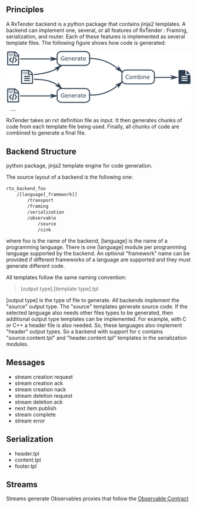 ## Principles

A RxTender backend is a python package that contains jinja2 templates. A backend
can implement one, several, or all features of RxTender : Framing,
serialization, and router. Each of these features is implemented as several
template files. The following figure shows how code is generated:

![workflow](diagram/workflow.png)

RxTender takes an rxt definition file as input. It then generates chunks of code
from each template file being used. Finally, all chunks of code are combined to
generate a final file.

## Backend Structure

python package, jinja2 template engine for code generation.

The source layout of a backend is the following one:

    rtx_backend_foo
        /[language[_framework]]            
            /transport
            /framing
            /serialization
            /observable
                /source
                /sink

where foo is the name of the backend, [language] is the name of a programming
language. There is one [language] module per programming language supported by
the backend. An optional "framework" name can be provided if different
frameworks of a language are supported and they must generate different code.

All templates follow the same naming convention:

>[output type].[template type].tpl

[output type] is the type of file to generate. All backends implement the
"source" output type. The "source" templates generate source code. If the
selected language also needs other files types to be generated, then additional
output type templates can be implemented. For example, with C or C++ a header
file is also needed. So, these languages also implement "header" output types. So
a backend with support for c contains "source.content.tpl" and "header.content.tpl"
templates in the serialization modules.

## Messages

- stream creation request
- stream creation ack
- stream creation nack
- stream deletion request
- stream deletion ack
- next item publish
- stream complete
- stream error

## Serialization

- header.tpl
- content.tpl
- footer.tpl


## Streams

Streams generate Observables proxies that follow the [Observable Contract](http://reactivex.io/documentation/contract.html)
